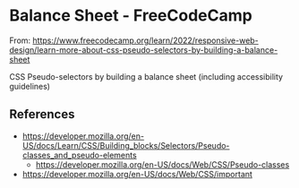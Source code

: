 # Balance Sheet - FreeCodeCamp

From: https://www.freecodecamp.org/learn/2022/responsive-web-design/learn-more-about-css-pseudo-selectors-by-building-a-balance-sheet

CSS Pseudo-selectors by building a balance sheet (including accessibility guidelines)

## References

- https://developer.mozilla.org/en-US/docs/Learn/CSS/Building_blocks/Selectors/Pseudo-classes_and_pseudo-elements
    - https://developer.mozilla.org/en-US/docs/Web/CSS/Pseudo-classes
- https://developer.mozilla.org/en-US/docs/Web/CSS/important
